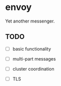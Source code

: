 # envoy

Yet another messenger.

## TODO

- [ ] basic functionality
- [ ] multi-part messages
- [ ] cluster coordination
- [ ] TLS

